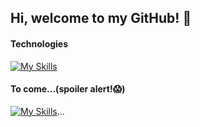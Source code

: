 ## Hi, welcome to my GitHub! 👋


 #### Technologies
 [![My Skills](https://skillicons.dev/icons?i=react,redux,js,html,css,sass,nodejs,expressjs,mongodb,git&theme=light)](https://skillicons.dev)
 #### To come...(spoiler alert!😱)
 [![My Skills](https://skillicons.dev/icons?i=ts,angular,docker,jest,firebase&theme=light)](https://skillicons.dev)...
 
 <!--
 #### Backend
 [![My Skills](https://skillicons.dev/icons?i=nodejs,expressjs,mongodb&theme=light)](https://skillicons.dev)
 
 #### Tools
 [![My Skills](https://skillicons.dev/icons?i=git,github,powershell,vscode,webpack&theme=light)](https://skillicons.dev)
 
 #### To come...(spoiler alert!😱)
 [![My Skills](https://skillicons.dev/icons?i=ts,angular,docker,jest,firebase&theme=light)](https://skillicons.dev)...
-->

<!--
**oscarsangpa/oscarsangpa** is a ✨ _special_ ✨ repository because its `README.md` (this file) appears on your GitHub profile.

Here are some ideas to get you started:

- 🔭 I’m currently working on ...
- 🌱 I’m currently learning ...
- 👯 I’m looking to collaborate on ...
- 🤔 I’m looking for help with ...
- 💬 Ask me about ...
- 📫 How to reach me: ...
- 😄 Pronouns: ...
- ⚡ Fun fact: ...
-->
